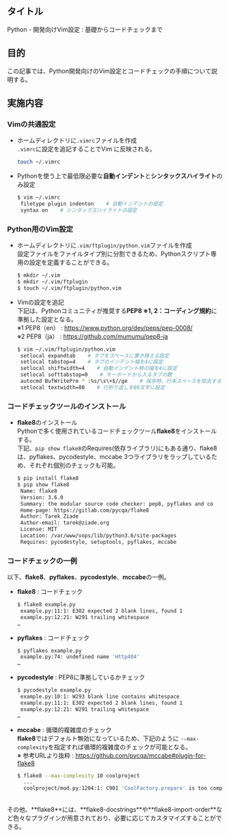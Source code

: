 ## タイトル
Python - 開発向けVim設定 : 基礎からコードチェックまで

## 目的
この記事では、Python開発向けのVim設定とコードチェックの手順について説明する。

## 実施内容
### Vimの共通設定
- ホームディレクトリに`.vimrc`ファイルを作成<br>
`.vimrc`に設定を追記することでVim に反映される。<br>
  ```bash
  touch ~/.vimrc
  ```

- Pythonを使う上で最低限必要な**自動インデント**と**シンタックスハイライト**のみ設定<br>
  ```bash
  $ vim ~/.vimrc
   filetype plugin indenton    # 自動インデントの設定
   syntax on    # シンタックスハイライトの設定
  ```

### Python用のVim設定
- ホームディレクトリに`.vim/ftplugin/python.vim`ファイルを作成<br>
設定ファイルをファイルタイプ別に分割できるため、Pythonスクリプト専用の設定を定義することができる。<br>
  ```bash
  $ mkdir ~/.vim
  $ mkdir ~/.vim/ftplugin
  $ touch ~/.vim/ftplugin/python.vim
  ```

- Vimの設定を追記<br>
下記は、Pythonコミュニティが推奨する**PEP8 ※1, 2：コーディング規約**に準拠した設定となる。<br>
※1 PEP8（en） : https://www.python.org/dev/peps/pep-0008/<br>
※2 PEP8（ja） : https://github.com/mumumu/pep8-ja<br>
  ```bash
  $ vim ~/.vim/ftplugin/python.vim
   setlocal expandtab    # タブをスペースに置き換える設定
   setlocal tabstop=4    # タブのインデント幅を4に設定
   setlocal shiftwidth=4    # 自動インデント時の幅を4に設定
   setlocal softtabstop=0    # キーボードから入るタブの数
   autocmd BufWritePre * :%s/\s\+$//ge    # 保存時、行末スペースを除去する
   setlocal textwidth=80    # 行折り返しを80文字に設定
  ```

### コードチェックツールのインストール
- **flake8**のインストール<br>
Pythonで多く使用されているコードチェックツール**flake8**をインストールする。<br>
下記、`pip show flake8`のRequires(依存ライブラリ)にもある通り、flake8は、pyflakes、pycodestyle、mccabe 3つライブラリをラップしているため、それぞれ個別のチェックも可能。<br>
  ```bash
  $ pip install flake8
  $ pip show flake8
   Name: flake8
   Version: 3.6.0
   Summary: the modular source code checker: pep8, pyflakes and co
   Home-page: https://gitlab.com/pycqa/flake8
   Author: Tarek Ziade
   Author-email: tarek@ziade.org
   License: MIT
   Location: /var/www/vops/lib/python3.6/site-packages
   Requires: pycodestyle, setuptools, pyflakes, mccabe
  ```

### コードチェックの一例
以下、**flake8**、**pyflakes**、**pycodestyle**、**mccabe**の一例。
- **flake8** : コードチェック<br>
  ```bash
  $ flake8 example.py
   example.py:11:1: E302 expected 2 blank lines, found 1
   example.py:12:21: W291 trailing whitespace
  …
  ```

- **pyflakes** : コードチェック<br>
  ```bash
  $ pyflakes example.py
   example.py:74: undefined name 'Http404'
  …
  ```

- **pycodestyle** : PEP8に準拠しているかチェック<br>
  ```bash
  $ pycodestyle example.py
   example.py:10:1: W293 blank line contains whitespace
   example.py:11:1: E302 expected 2 blank lines, found 1
   example.py:12:21: W291 trailing whitespace
  …
  ```

- **mccabe** : 循環的複雑度のチェック<br>
  **flake8**ではデフォルト無効になっているため、下記のように `--max-complexity`を指定すれば循環的複雑度のチェックが可能となる。<br>
  ※ 参考URLより抜粋 : https://github.com/pycqa/mccabe#plugin-for-flake8<br>
  ```bash
  $ flake8 --max-complexity 10 coolproject
    ...
    coolproject/mod.py:1204:1: C901 'CoolFactory.prepare' is too complex (14)
  ```
<br>
その他、**flake8**には、**flake8-docstrings**や**flake8-import-order**など色々なプラグインが用意されており、必要に応じてカスタマイズすることができる。

